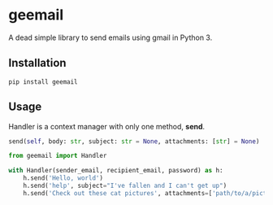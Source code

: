 # geemail

A dead simple library to send emails using gmail in Python 3.

## Installation

`pip install geemail`

## Usage

Handler is a context manager with only one method, **send**.

```python
send(self, body: str, subject: str = None, attachments: [str] = None)
```


```python
from geemail import Handler

with Handler(sender_email, recipient_email, password) as h:
    h.send('Hello, world')
    h.send('help', subject="I've fallen and I can't get up")
    h.send('Check out these cat pictures', attachments=['path/to/a/picture', 'or/two'])
```

